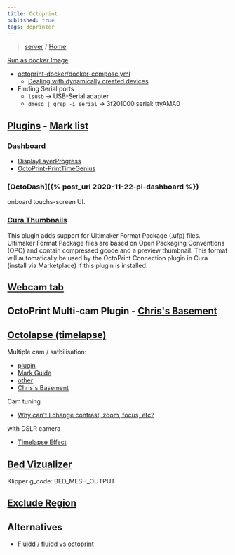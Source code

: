```yaml
---
title: Octoprint
published: true
tags: 3dprinter
---
```

>  [server](http://192.168.0.123/) / [Home](https://octoprint.org/)

[Run as docker Image](https://github.com/OctoPrint/octoprint-docker)
- [ octoprint-docker/docker-compose.yml ](https://github.com/OctoPrint/octoprint-docker/blob/master/docker-compose.yml)
	- [Dealing with dynamically created devices](https://docs.docker.com/engine/reference/commandline/create/#dealing-with-dynamically-created-devices---device-cgroup-rule)
- Finding Serial ports
	- `lsusb` -> USB-Serial adapter
    - `dmesg | grep -i serial` -> 3f201000.serial: ttyAMA0

## [Plugins](http://plugins.octoprint.org/help/installation/) - [Mark list](https://www.youtube.com/watch?v=Zq1sFBgxy8o)

### [Dashboard](https://plugins.octoprint.org/plugins/dashboard/)
- [DisplayLayerProgress](https://plugins.octoprint.org/plugins/DisplayLayerProgress/)
- [OctoPrint-PrintTimeGenius](https://plugins.octoprint.org/plugins/PrintTimeGenius/)

### [OctoDash]({% post_url 2020-11-22-pi-dashboard %})
onboard touchs-screen UI.

### [Cura Thumbnails](https://plugins.octoprint.org/plugins/UltimakerFormatPackage/)
This plugin adds support for Ultimaker Format Package (.ufp) files. Ultimaker Format Package files are based on Open Packaging Conventions (OPC) and contain compressed gcode and a preview thumbnail. This format will automatically be used by the OctoPrint Connection plugin in Cura (install via Marketplace) if this plugin is installed.

## [Webcam tab](https://plugins.octoprint.org/plugins/webcamtab/)

## OctoPrint Multi-cam Plugin - [Chris's Basement](https://www.youtube.com/watch?v=FzpBgEG_ksw)

## [Octolapse (timelapse)](https://formerlurker.github.io/Octolapse/)
Multiple cam / satbilisation:
- [plugin](https://plugins.octoprint.org/plugins/octolapse/)
- [Mark Guide](https://www.youtube.com/watch?v=CjOIxKxb3h8)
- [other](https://www.youtube.com/watch?v=mXv3rw1-058)
- [Chris's Basement](https://www.youtube.com/watch?v=BhiJua0q2Cs)

Cam tuning
- [Why can't I change contrast, zoom, focus, etc?](https://github.com/FormerLurker/Octolapse/wiki/Troubleshooting#why-cant-i-change-contrast-zoom-focus-etc)

with DSLR camera
- [Timelapse Effect](https://www.youtube.com/watch?v=Is10iN43UjI)

## [Bed Vizualizer](https://plugins.octoprint.org/plugins/bedlevelvisualizer/)

Klipper g_code: BED_MESH_OUTPUT

## [Exclude Region](https://discourse.octoprint.org/t/exclude-region-plugin-is-one-of-the-best-ever/2742)

## Alternatives
- [Fluidd](https://docs.fluidd.xyz/) / [fluidd vs octoprint](https://duckduckgo.com/?q=fluidd+vs+octoprint&t=lm&ia=web)
